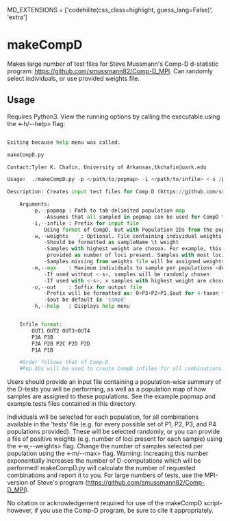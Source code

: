 MD_EXTENSIONS = ['codehilite(css_class=highlight, guess_lang=False)', 'extra']
# makeCompD
Makes large number of test files for Steve Mussmann's Comp-D d-statistic program: https://github.com/smussmann82/Comp-D_MPI. Can randomly select individuals, or use provided weights file. 

## Usage
Requires Python3. View the running options by calling the executable using the <-h/--help> flag:
~~~./makeCompD.py -h

Exiting because help menu was called.

makeCompD.py

Contact:Tyler K. Chafin, University of Arkansas,tkchafin@uark.edu

Usage:  ./makeCompD.py -p </path/to/popmap> -i </path/to/infile> <-s /path/to/stats> <-m int>

Description: Creates input test files for Comp-D (https://github.com/smussmann82/Comp-D_MPI)

	Arguments:
		-p,--popmap	: Path to tab-delimited population map
			-Assumes that all sampled in popmap can be used for CompD tests
		-i,--infile	: Prefix for input file
			Using format of CompD, but with Population IDs from the popmap file
		-w,--weights	: Optional. File containing individual weights
			-Should be formatted as sampleName \t weight
			-Samples with highest weight are chosen. For example, this could be
			 provided as number of loci present. Samples with most loci will be selected
			-Samples missing from weights file will be assigned weights of 0
		-m,--max	: Maximum individuals to sample per populations <default=10>
			-If used without <-s>, samples will be randomly chosen
			-If used with <-s>, x samples with highest weight are chosen
		-o,--out	: Suffix for output file
			-Prefix will be formatted as: O+P3+P2+P1.$out for 4-taxon test
			-$out be default is 'compd'
		-h,--help	: Displays help menu


	Infile format:
		OUT1 OUT2 OUT3+OUT4
		P3A P3B
		P2A P2B P2C P2D P2D
		P1A P1B

	#Order follows that of Comp-D
	#Pop IDs will be used to create CompD infiles for all combinations
~~~
	
Users should provide an input file containing a population-wise summary of the D-tests you will be performing, as well as a population map of how samples are assigned to these populations. See the example.popmap and example.tests files contained in this directory. 

Individuals will be selected for each population, for all combinations available in the 'tests' file (e.g. for every possible set of P1, P2, P3, and P4 populations provided). These will be selected randomly, or you can provide a file of positive weights (e.g. number of loci present for each sample) using the <-w,--weights> flag. Change the number of samples selected per population using the <-m/--max> flag. Warning: Increasing this number exponentially increases the number of D-computations which will be performed! makeCompD.py will calculate the number of requested combinations and report it to you. For large numbers of tests, use the MPI-version of Steve's program (https://github.com/smussmann82/Comp-D_MPI). 

No citation or acknowledgement required for use of the makeCompD script- however, if you use the Comp-D program, be sure to cite it appropriately. 

